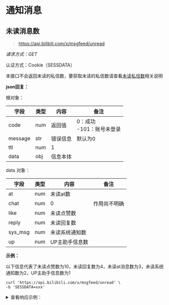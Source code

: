 # 通知消息

## 未读消息数

> https://api.bilibili.com/x/msgfeed/unread

*请求方式：GET*

认证方式：Cookie（SESSDATA）

本接口不会返回未读的私信数，要获取未读的私信数请查看[未读私信数](private_msg.md#未读私信数)相关说明

**json回复：**

根对象：

| 字段    | 类型 | 内容     | 备注                          |
| ------- | ---- | -------- | ----------------------------- |
| code    | num  | 返回值   | 0：成功<br />-101：账号未登录 |
| message | str  | 错误信息 | 默认为0                       |
| ttl     | num  | 1        |                               |
| data    | obj  | 信息本体 |                               |

data 对象：

| 字段    | 类型 | 内容           | 备注         |
| ------- | ---- | -------------- | ------------ |
| at      | num  | 未读at数       |              |
| chat    | num  | 0              | 作用尚不明确 |
| like    | num  | 未读点赞数     |              |
| reply   | num  | 未读回复数     |              |
| sys_msg | num  | 未读系统通知数 |              |
| up      | num  | UP主助手信息数 |              |

**示例：**

以下信息代表了未读点赞数为10，未读回复数为4，未读at消息数为3，未读系统通知数为2，UP主助手信息数为1

```shell
curl 'https://api.bilibili.com/x/msgfeed/unread' \
-b 'SESSDATA=xxx'
```

<details>
<summary>查看响应示例：</summary>

```json
{
	"code": 0,
	"message": "0",
	"ttl": 1,
	"data": {
		"at": 3,
		"chat": 0,
		"like": 10,
		"reply": 4,
		"sys_msg": 2,
		"up": 1
	}
}
```

</details>
